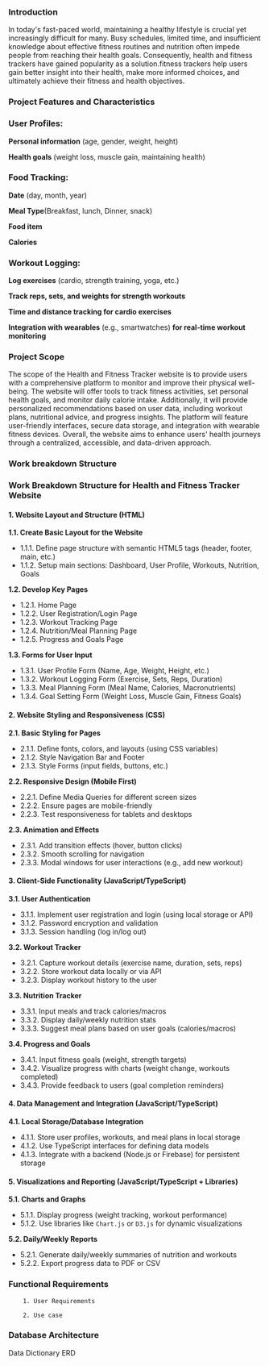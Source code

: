 ### Introduction
In today's fast-paced world, maintaining a healthy lifestyle is crucial yet increasingly difficult for many. Busy schedules, limited time, and insufficient knowledge about effective fitness routines and nutrition often impede people from reaching their health goals. Consequently, health and fitness trackers have gained popularity as a solution.fitness trackers help users gain better insight into their health, make more informed choices, and ultimately achieve their fitness and health objectives.
### Project Features and Characteristics

### User Profiles:

**Personal information** (age, gender, weight, height)

**Health goals** (weight loss, muscle gain, maintaining health)

### Food Tracking:
**Date** (day, month, year)

**Meal Type**(Breakfast, lunch, Dinner, snack)

**Food item** 

**Calories**

### Workout Logging:
**Log exercises** (cardio, strength training, yoga, etc.)

**Track reps, sets, and weights for strength workouts**

**Time and distance tracking for cardio exercises**

**Integration with wearables** (e.g., smartwatches) **for real-time workout monitoring**


### Project Scope
The scope of the Health and Fitness Tracker website is to provide users with a comprehensive platform to monitor and improve their physical well-being. The website will offer tools to track fitness activities, set personal health goals, and monitor daily calorie intake. Additionally, it will provide personalized recommendations based on user data, including workout plans, nutritional advice, and progress insights. The platform will feature user-friendly interfaces, secure data storage, and integration with wearable fitness devices. Overall, the website aims to enhance users' health journeys through a centralized, accessible, and data-driven approach.


### Work breakdown Structure

### **Work Breakdown Structure for Health and Fitness Tracker Website**

#### **1. Website Layout and Structure (HTML)**
   **1.1. Create Basic Layout for the Website**
   - 1.1.1. Define page structure with semantic HTML5 tags (header, footer, main, etc.)
   - 1.1.2. Setup main sections: Dashboard, User Profile, Workouts, Nutrition, Goals

   **1.2. Develop Key Pages**
   - 1.2.1. Home Page
   - 1.2.2. User Registration/Login Page
   - 1.2.3. Workout Tracking Page
   - 1.2.4. Nutrition/Meal Planning Page
   - 1.2.5. Progress and Goals Page

   **1.3. Forms for User Input**
   - 1.3.1. User Profile Form (Name, Age, Weight, Height, etc.)
   - 1.3.2. Workout Logging Form (Exercise, Sets, Reps, Duration)
   - 1.3.3. Meal Planning Form (Meal Name, Calories, Macronutrients)
   - 1.3.4. Goal Setting Form (Weight Loss, Muscle Gain, Fitness Goals)

#### **2. Website Styling and Responsiveness (CSS)**
   **2.1. Basic Styling for Pages**
   - 2.1.1. Define fonts, colors, and layouts (using CSS variables)
   - 2.1.2. Style Navigation Bar and Footer
   - 2.1.3. Style Forms (input fields, buttons, etc.)

   **2.2. Responsive Design (Mobile First)**
   - 2.2.1. Define Media Queries for different screen sizes
   - 2.2.2. Ensure pages are mobile-friendly
   - 2.2.3. Test responsiveness for tablets and desktops

   **2.3. Animation and Effects**
   - 2.3.1. Add transition effects (hover, button clicks)
   - 2.3.2. Smooth scrolling for navigation
   - 2.3.3. Modal windows for user interactions (e.g., add new workout)

#### **3. Client-Side Functionality (JavaScript/TypeScript)**
   **3.1. User Authentication**
   - 3.1.1. Implement user registration and login (using local storage or API)
   - 3.1.2. Password encryption and validation
   - 3.1.3. Session handling (log in/log out)

   **3.2. Workout Tracker**
   - 3.2.1. Capture workout details (exercise name, duration, sets, reps)
   - 3.2.2. Store workout data locally or via API
   - 3.2.3. Display workout history to the user
   
   **3.3. Nutrition Tracker**
   - 3.3.1. Input meals and track calories/macros
   - 3.3.2. Display daily/weekly nutrition stats
   - 3.3.3. Suggest meal plans based on user goals (calories/macros)

   **3.4. Progress and Goals**
   - 3.4.1. Input fitness goals (weight, strength targets)
   - 3.4.2. Visualize progress with charts (weight change, workouts completed)
   - 3.4.3. Provide feedback to users (goal completion reminders)

#### **4. Data Management and Integration (JavaScript/TypeScript)**
   **4.1. Local Storage/Database Integration**
   - 4.1.1. Store user profiles, workouts, and meal plans in local storage
   - 4.1.2. Use TypeScript interfaces for defining data models
   - 4.1.3. Integrate with a backend (Node.js or Firebase) for persistent storage

#### **5. Visualizations and Reporting (JavaScript/TypeScript + Libraries)**
   **5.1. Charts and Graphs**
   - 5.1.1. Display progress (weight tracking, workout performance)
   - 5.1.2. Use libraries like `Chart.js` or `D3.js` for dynamic visualizations

   **5.2. Daily/Weekly Reports**
   - 5.2.1. Generate daily/weekly summaries of nutrition and workouts
   - 5.2.2. Export progress data to PDF or CSV

### Functional Requirements

        1. User Requirements

        2. Use case

### Database Architecture

Data Dictionary
 ERD
